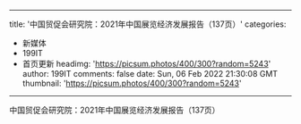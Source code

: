 
---
title: '中国贸促会研究院：2021年中国展览经济发展报告（137页）'
categories: 
 - 新媒体
 - 199IT
 - 首页更新
headimg: 'https://picsum.photos/400/300?random=5243'
author: 199IT
comments: false
date: Sun, 06 Feb 2022 21:30:08 GMT
thumbnail: 'https://picsum.photos/400/300?random=5243'
---

<div>   
中国贸促会研究院：2021年中国展览经济发展报告（137页）  
</div>
            